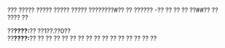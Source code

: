 ??? ????? ????? ????? ????? ????????#?? ?? ?????? -?? ?? ?? ??
??##?? ?? ???? ??

??**????:**?? ??1??.??0??  
??**????:**?? ?? ?? ?? ?? ?? ?? ?? ?? ?? ?? ?? ?? ?? ?? ?? 
